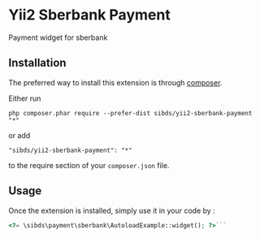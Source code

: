 Yii2 Sberbank Payment
=====================
Payment widget for sberbank

Installation
------------

The preferred way to install this extension is through [composer](http://getcomposer.org/download/).

Either run

```
php composer.phar require --prefer-dist sibds/yii2-sberbank-payment "*"
```

or add

```
"sibds/yii2-sberbank-payment": "*"
```

to the require section of your `composer.json` file.


Usage
-----

Once the extension is installed, simply use it in your code by  :

```php
<?= \sibds\payment\sberbank\AutoloadExample::widget(); ?>```
